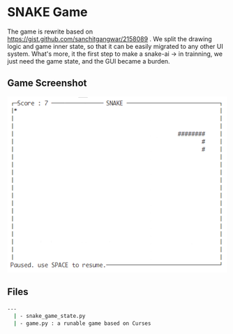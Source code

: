 # SNAKE Game

The game is rewrite based on https://gist.github.com/sanchitgangwar/2158089 . We split the 
drawing logic and game inner state, so that it can be easily migrated to any other UI system. 
What's more, it the first step to make a snake-ai -> in trainning, we just need the game state, and
the GUI became a burden.

## Game Screenshot

![screenshot](snake_running.png)

## Files

```bash
---
  | - snake_game_state.py 
  | - game.py : a runable game based on Curses
```